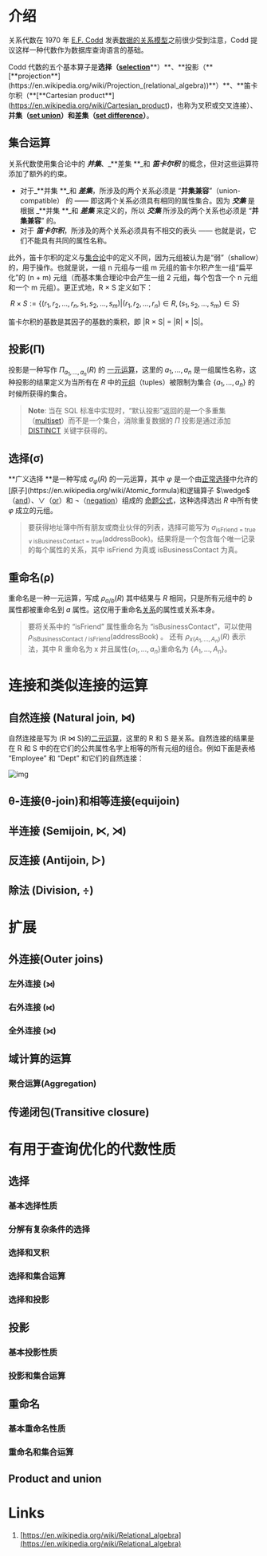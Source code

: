 # 介绍
关系代数在 1970 年 [E.F. Codd](https://en.wikipedia.org/wiki/Edgar_F._Codd) 发表[数据的关系模型](https://en.wikipedia.org/wiki/Relational_model)之前很少受到注意，Codd 提议这样一种代数作为数据库查询语言的基础。

Codd 代数的五个基本算子是**选择（**[**selection**](https://en.wikipedia.org/wiki/Selection_(relational_algebra))**）**、**投影（**[**projection**](https://en.wikipedia.org/wiki/Projection_(relational_algebra))**）**、**笛卡尔积（**[**Cartesian product**](https://en.wikipedia.org/wiki/Cartesian_product)，也称为叉积或交叉连接）、**并集（**[**set union**](https://en.wikipedia.org/wiki/Set_union)**）**和**差集（**[**set difference**](https://en.wikipedia.org/wiki/Set_difference)**）**。

## 集合运算
关系代数使用集合论中的 _**并集**_、_**差集 **_和 _**笛卡尔积**_  的概念，但对这些运算符添加了额外的约束。


- 对于_**并集 **_和 _**差集**_，所涉及的两个关系必须是 “**并集兼容**”（union-compatible） 的 —— 即这两个关系必须具有相同的属性集合。因为 _**交集**_ 是根据 _**并集 **_和 _**差集**_ 来定义的，所以 _**交集**_ 所涉及的两个关系也必须是 “**并集兼容**” 的。
- 对于 _**笛卡尔积**_，所涉及的两个关系必须具有不相交的表头 —— 也就是说，它们不能具有共同的属性名称。

此外，笛卡尔积的定义与[集合论](https://en.wikipedia.org/wiki/Set_(mathematics))中的定义不同，因为元组被认为是“弱”（shallow）的，用于操作。也就是说，一组 n 元组与一组 m 元组的笛卡尔积产生一组“扁平化”的 (n + m) 元组（而基本集合理论中会产生一组 2 元组，每个包含一个 n 元组和一个 m 元组）。更正式地，R × S 定义如下：

​		$R\times S:=\{(r_1,r_2,\dots,r_n,s_1,s_2,\dots,s_m)|(r_1,r_2,\dots,r_n)\in R, (s_1,s_2,\dots,s_m)\in S\}$


笛卡尔积的基数是其因子的基数的乘积，即 |R × S| = |R| × |S|。
## 投影(Π)
投影是一种写作 $\Pi_{a_{1}, \ldots,a_{n}}( R )$ 的 [一元运算](https://en.wikipedia.org/wiki/Unary_operation)，这里的 ${a_{1},\ldots,a_{n}}$ 是一组属性名称，这种投影的结果定义为当所有在 $R$ 中的[元组](https://en.wikipedia.org/wiki/Tuple)（tuples）被限制为集合 $\{a_{1},\ldots,a_{n}\}$ 的时候所获得的集合。

> **Note**:
> 当在 SQL 标准中实现时，“默认投影”返回的是一个多重集（[multiset](https://en.wikipedia.org/wiki/Multiset)）而不是一个集合，消除重复数据的 $\Pi$ 投影是通过添加 [DISTINCT](https://en.wikipedia.org/wiki/Select_(SQL)) 关键字获得的。

## 选择(σ)
**广义选择 **是一种写成 $\sigma _\varphi(R)$ 的一元运算，其中 $\varphi$ 是一个由[正常选择](https://en.wikipedia.org/wiki/Selection_(relational_algebra))中允许的[原子](https://en.wikipedia.org/wiki/Atomic_formula)和逻辑算子 $\wedge$（[and](https://en.wikipedia.org/wiki/Logical_conjunction)）、$\lor$（[or](https://en.wikipedia.org/wiki/Logical_disjunction)）和 $\neg$（[negation](https://en.wikipedia.org/wiki/Negation)）组成的 [命题公式](https://en.wikipedia.org/wiki/Propositional_formula)，这种选择选出 $R$ 中所有使 $\varphi$ 成立的元组。

> 要获得地址簿中所有朋友或商业伙伴的列表，选择可能写为 $\sigma _{{\text{isFriend = true}}\,\lor \,{\text{isBusinessContact = true}}}({\text{addressBook}})$。结果将是一个包含每个唯一记录的每个属性的关系，其中 isFriend 为真或 isBusinessContact 为真。

## 重命名(ρ)
重命名是一种一元运算，写成 $\rho_{a / b}(R)$ 其中结果与 $R$ 相同，只是所有元组中的 $b$ 属性都被重命名到 $a$ 属性。这仅用于重命名[关系](https://en.wikipedia.org/wiki/Relation_(database))的属性或关系本身。

> 要将关系中的 “isFriend” 属性重命名为 “isBusinessContact”，可以使用 $\rho_{\text{isBusinessContact / isFriend} } ( \text{addressBook} )$ 。
> 还有 $\rho_{x(A_{1},\ldots ,A_{ n})}(R)$ 表示法，其中 R 重命名为 x 并且属性$\{a_{1},\ldots ,a_{n}\}$重命名为 $\{A_{1},\ldots ,A_{n}\}$。

# 连接和类似连接的运算
## 自然连接 (Natural join, ⋈)
自然连接是写为 (R ⋈ S)的[二元运算](https://en.wikipedia.org/wiki/Binary_relation)，这里的 R 和 S 是关系。自然连接的结果是在 R 和 S 中的在它们的公共属性名字上相等的所有元组的组合。例如下面是表格 “Employee” 和 “Dept” 和它们的自然连接：

![img](https://littleneko.oss-cn-beijing.aliyuncs.com/img/1637172340769-18a5e60a-ab76-4ad4-ab83-d71c8d8e013f.png)

## θ-连接(θ-join)和相等连接(equijoin)
## 半连接 (Semijoin, ⋉, ⋊)
## 反连接 (Antijoin, ▷)
## 除法 (Division, ÷)


# 扩展
## 外连接(Outer joins)
### 左外连接 (⟕)
### 右外连接 (⟖)
### 全外连接 (⟗)
## 域计算的运算
### 聚合运算(Aggregation)
## 传递闭包(Transitive closure)


# 有用于查询优化的代数性质
## 选择
### 基本选择性质
### 分解有复杂条件的选择
### 选择和叉积
### 选择和集合运算
### 选择和投影


## 投影
### 基本投影性质
### 投影和集合运算


## 重命名
### 基本重命名性质
### 重命名和集合运算


## Product and union
# Links

1. [https://en.wikipedia.org/wiki/Relational_algebra](https://en.wikipedia.org/wiki/Relational_algebra)
